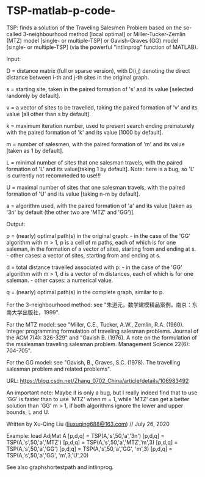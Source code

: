 # TSP-matlab-p-code-

  TSP: finds a solution of the Traveling Salesmen Problem based
       on the so-called 3-neighbourhood method [local optimal]
       or Miller-Tucker-Zemlin (MTZ) model [single- or multiple-TSP]
       or Gavish-Graves (GG) model [single- or multiple-TSP]
       (via the powerful "intlinprog" function of MATLAB).
 
 
  Input:
 
  D = distance matrix (full or sparse version), with D(i,j) denoting the
      direct distance between i-th and j-th sites in the original graph.
 
  s = starting site, taken in the paired formation of 's' and its value
      [selected randomly by default].
 
  v = a vector of sites to be travelled, taking the paired formation
      of 'v' and its value [all other than s by default].
 
  k = maximum iteration number, used to present search ending prematurely
      with the paired formation of 'k' and its value [1000 by default].
 
  m = number of salesmen, with the paired formation of 'm' and its value
      [taken as 1 by default].
 
  L = minimal number of sites that one salesman travels, with the paired
      formation of 'L' and its value[taking 1 by default].
  Note: here is a bug, so 'L' is currently not recommeded to use!!!
 
  U = maximal number of sites that one salesman travels, with the paired
      formation of 'U' and its value [taking n-m by default].
 
  a = algorithm used, with the paired formation of 'a' and its value
      [taken as '3n' by default (the other two are 'MTZ' and 'GG')].
 
 
  Output:
 
  p = (nearly) optimal path(s) in the original graph:
      - in the case of the 'GG' algorithm with m > 1, p is a cell
        of m paths, each of which is for one saleman, in the formation
        of a vector of sites, starting from and ending at s.
      - other cases: a vector of sites, starting from and ending at s.
 
  d = total distance travelled associated with p:
      - in the case of the 'GG' algorithm with m > 1, d is a vector
        of m distances, each of which is for one saleman.
      - other cases: a numerical value.
 
  q = (nearly) optimal path(s) in the complete graph, similar to p.
 
 
  For the 3-neighbourhood method:
  see "朱道元，数学建模精品案例，南京：东南大学出版社，1999".
 
  For the MTZ model:
  see "Miller, C.E., Tucker, A.W., Zemlin, R.A. (1960).
       Integer programming formulation of traveling salesman
       problems. Journal of the ACM 7(4): 326-329"
  and "Gavish B. (1976). A note on the formulation of the msalesman
       traveling salesman problem. Management Science 22(6): 704-705".
 
 
  For the GG model:
  see "Gavish, B., Graves, S.C. (1978).
       The travelling salesman problem and related problems".
  
 
  URL: https://blog.csdn.net/Zhang_0702_China/article/details/106983492
 
 
  An important note:
      Maybe it is only a bug, but I really indeed find that
      to use 'GG' is faster than to use 'MTZ' when m = 1, while
      'MTZ' can get a better solution than 'GG' m > 1, if
      both algorithms ignore the lower and upper bounds, L and U.
 
 
  Written by Xu-Qing Liu (liuxuqing688@163.com) // July 26, 2020
 
 
  Example:
  load AdjMat A
  [p,d,q] = TSP(A,'s',50,'a','3n')
  [p,d,q] = TSP(A,'s',50,'a','MTZ')
  [p,d,q] = TSP(A,'s',50,'a','MTZ','m',3)
  [p,d,q] = TSP(A,'s',50,'a','GG')
  [p,d,q] = TSP(A,'s',50,'a','GG', 'm',3)
  [p,d,q] = TSP(A,'s',50,'a','GG', 'm',3,'U',20)
 
 
  See also graphshortestpath and intlinprog.
  
